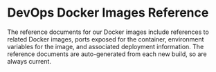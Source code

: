 # DevOps Docker Images Reference

The reference documents for our Docker images include references to related Docker images, ports exposed for the container, environment variables for the image, and associated deployment information. The reference documents are auto-generated from each new build, so are always current.
